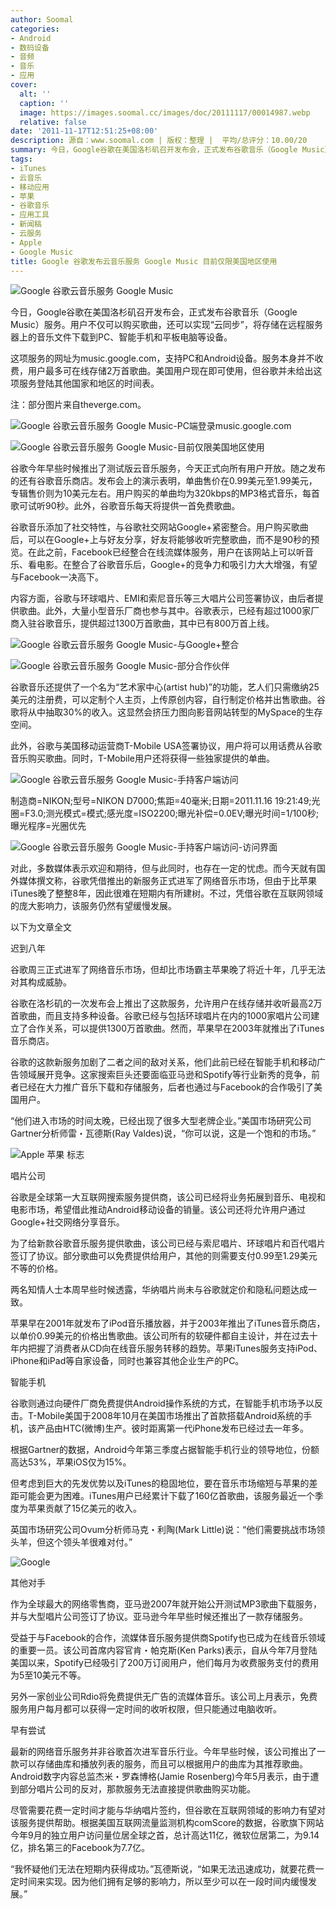 ```yaml
---
author: Soomal
categories:
- Android
- 数码设备
- 音频
- 音乐
- 应用
cover:
  alt: ''
  caption: ''
  image: https://images.soomal.cc/images/doc/20111117/00014987.webp
  relative: false
date: '2011-11-17T12:51:25+08:00'
description: 源自：www.soomal.com | 版权：整理 |  平均/总评分：10.00/20
summary: 今日，Google谷歌在美国洛杉矶召开发布会，正式发布谷歌音乐（Google Music）服务。用户不仅可以购买歌曲，还可以实现“云同步”，将存储在远程服务器上的音乐文件下载到PC、智能手机和平板电脑等设备。服务本身并不收费，用户最多可在线存储2万首歌曲。目前，该服务仅限美国地区用户可以使用……
tags:
- iTunes
- 云音乐
- 移动应用
- 苹果
- 谷歌音乐
- 应用工具
- 新闻稿
- 云服务
- Apple
- Google Music
title: Google 谷歌发布云音乐服务 Google Music 目前仅限美国地区使用
---
```


![Google 谷歌云音乐服务 Google Music](https://images.soomal.cc/images/doc/20111117/00014987.webp)



今日，Google谷歌在美国洛杉矶召开发布会，正式发布谷歌音乐（Google Music）服务。用户不仅可以购买歌曲，还可以实现“云同步”，将存储在远程服务器上的音乐文件下载到PC、智能手机和平板电脑等设备。



这项服务的网址为music.google.com，支持PC和Android设备。服务本身并不收费，用户最多可在线存储2万首歌曲。美国用户现在即可使用，但谷歌并未给出这项服务登陆其他国家和地区的时间表。



注：部分图片来自theverge.com。



![Google 谷歌云音乐服务 Google Music-PC端登录music.google.com](https://images.soomal.cc/images/doc/20111117/00014992.webp)



![Google 谷歌云音乐服务 Google Music-目前仅限美国地区使用](https://images.soomal.cc/images/doc/20111117/00014993.webp)



谷歌今年早些时候推出了测试版云音乐服务，今天正式向所有用户开放。随之发布的还有谷歌音乐商店。发布会上的演示表明，单曲售价在0.99美元至1.99美元，专辑售价则为10美元左右。用户购买的单曲均为320kbps的MP3格式音乐，每首歌可试听90秒。此外，谷歌音乐每天将提供一首免费歌曲。



谷歌音乐添加了社交特性，与谷歌社交网站Google+紧密整合。用户购买歌曲后，可以在Google+上与好友分享，好友将能够收听完整歌曲，而不是90秒的预览。在此之前，Facebook已经整合在线流媒体服务，用户在该网站上可以听音乐、看电影。在整合了谷歌音乐后，Google+的竞争力和吸引力大大增强，有望与Facebook一决高下。



内容方面，谷歌与环球唱片、EMI和索尼音乐等三大唱片公司签署协议，由后者提供歌曲。此外，大量小型音乐厂商也参与其中。谷歌表示，已经有超过1000家厂商入驻谷歌音乐，提供超过1300万首歌曲，其中已有800万首上线。



![Google 谷歌云音乐服务 Google Music-与Google+整合](https://images.soomal.cc/images/doc/20111117/00014991.webp)



![Google 谷歌云音乐服务 Google Music-部分合作伙伴](https://images.soomal.cc/images/doc/20111117/00014994.webp)



谷歌音乐还提供了一个名为“艺术家中心(artist hub)”的功能，艺人们只需缴纳25美元的注册费，可以定制个人主页，上传原创内容，自行制定价格并出售歌曲。谷歌将从中抽取30%的收入。这显然会挤压力图向影音网站转型的MySpace的生存空间。



此外，谷歌与美国移动运营商T-Mobile USA签署协议，用户将可以用话费从谷歌音乐购买歌曲。同时，T-Mobile用户还将获得一些独家提供的单曲。



![Google 谷歌云音乐服务 Google Music-手持客户端访问](https://images.soomal.cc/images/doc/20111117/00014990.webp)

制造商=NIKON;型号=NIKON D7000;焦距=40毫米;日期=2011.11.16 19:21:49;光圈=F3.0;测光模式=模式;感光度=ISO2200;曝光补偿=0.0EV;曝光时间=1/100秒;曝光程序=光圈优先



![Google 谷歌云音乐服务 Google Music-手持客户端访问-访问界面](https://images.soomal.cc/images/doc/20111117/00014989.webp)



对此，多数媒体表示欢迎和期待，但与此同时，也存在一定的忧虑。而今天就有国外媒体撰文称，谷歌凭借推出的新服务正式进军了网络音乐市场，但由于比苹果iTunes晚了整整8年，因此很难在短期内有所建树。不过，凭借谷歌在互联网领域的庞大影响力，该服务仍然有望缓慢发展。



以下为文章全文



迟到八年



谷歌周三正式进军了网络音乐市场，但却比市场霸主苹果晚了将近十年，几乎无法对其构成威胁。



谷歌在洛杉矶的一次发布会上推出了这款服务，允许用户在线存储并收听最高2万首歌曲，而且支持多种设备。谷歌已经与包括环球唱片在内的1000家唱片公司建立了合作关系，可以提供1300万首歌曲。然而，苹果早在2003年就推出了iTunes音乐商店。



谷歌的这款新服务加剧了二者之间的敌对关系，他们此前已经在智能手机和移动广告领域展开竞争。这家搜索巨头还要面临亚马逊和Spotify等行业新秀的竞争，前者已经在大力推广音乐下载和存储服务，后者也通过与Facebook的合作吸引了美国用户。



“他们进入市场的时间太晚，已经出现了很多大型老牌企业。”美国市场研究公司Gartner分析师雷・瓦德斯(Ray Valdes)说，“你可以说，这是一个饱和的市场。”



![Apple 苹果 标志](https://images.soomal.cc/images/doc/20100924/00007326.webp)



唱片公司



谷歌是全球第一大互联网搜索服务提供商，该公司已经将业务拓展到音乐、电视和电影市场，希望借此推动Android移动设备的销量。该公司还将允许用户通过Google+社交网络分享音乐。



为了给新款谷歌音乐服务提供歌曲，该公司已经与索尼唱片、环球唱片和百代唱片签订了协议。部分歌曲可以免费提供给用户，其他的则需要支付0.99至1.29美元不等的价格。



两名知情人士本周早些时候透露，华纳唱片尚未与谷歌就定价和隐私问题达成一致。



苹果早在2001年就发布了iPod音乐播放器，并于2003年推出了iTunes音乐商店，以单价0.99美元的价格出售歌曲。该公司所有的软硬件都自主设计，并在过去十年内把握了消费者从CD向在线音乐服务转移的趋势。苹果iTunes服务支持iPod、iPhone和iPad等自家设备，同时也兼容其他企业生产的PC。



智能手机



谷歌则通过向硬件厂商免费提供Android操作系统的方式，在智能手机市场予以反击。T-Mobile美国于2008年10月在美国市场推出了首款搭载Android系统的手机，该产品由HTC(微博)生产。彼时距离第一代iPhone发布已经过去一年多。



根据Gartner的数据，Android今年第三季度占据智能手机行业的领导地位，份额高达53%，苹果iOS仅为15%。



但考虑到巨大的先发优势以及iTunes的稳固地位，要在音乐市场缩短与苹果的差距可能会更为困难。iTunes用户已经累计下载了160亿首歌曲，该服务最近一个季度为苹果贡献了15亿美元的收入。



英国市场研究公司Ovum分析师马克・利陶(Mark Little)说：“他们需要挑战市场领头羊，但这个领头羊很难对付。”



![Google](https://images.soomal.cc/images/doc/20100702/00006187.webp)



其他对手



作为全球最大的网络零售商，亚马逊2007年就开始公开测试MP3歌曲下载服务，并与大型唱片公司签订了协议。亚马逊今年早些时候还推出了一款存储服务。



受益于与Facebook的合作，流媒体音乐服务提供商Spotify也已成为在线音乐领域的重要一员。该公司首席内容官肯・帕克斯(Ken Parks)表示，自从今年7月登陆美国以来，Spotify已经吸引了200万订阅用户，他们每月为收费服务支付的费用为5至10美元不等。



另外一家创业公司Rdio将免费提供无广告的流媒体音乐。该公司上月表示，免费服务用户每月都可以获得一定时间的收听权限，但只能通过电脑收听。



早有尝试



最新的网络音乐服务并非谷歌首次进军音乐行业。今年早些时候，该公司推出了一款可以存储曲库和播放列表的服务，而且可以根据用户的曲库为其推荐歌曲。Android数字内容总监杰米・罗森博格(Jamie Rosenberg)今年5月表示，由于遭到部分唱片公司的反对，那款服务无法直接提供歌曲购买功能。



尽管需要花费一定时间才能与华纳唱片签约，但谷歌在互联网领域的影响力有望对该服务提供帮助。根据美国互联网流量监测机构comScore的数据，谷歌旗下网站今年9月的独立用户访问量位居全球之首，总计高达11亿，微软位居第二，为9.14亿，排名第三的Facebook为7.7亿。



“我怀疑他们无法在短期内获得成功。”瓦德斯说，“如果无法迅速成功，就要花费一定时间来实现。因为他们拥有足够的影响力，所以至少可以在一段时间内缓慢发展。”
